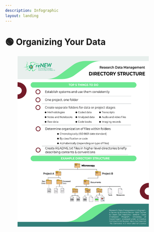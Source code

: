 ```yaml
---
description: Infographic
layout: landing
---
```


# 🟢 Organizing Your Data

<div data-full-width="true"><figure><img src="../../.gitbook/assets/RDM_Checklist_Directory.jpg" alt=""><figcaption></figcaption></figure></div>
